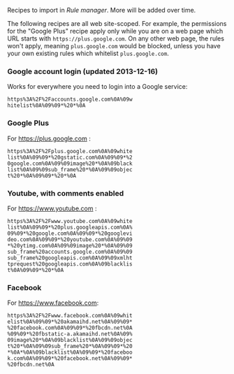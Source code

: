 Recipes to import in *Rule manager*. More will be added over time.

The following recipes are all web site-scoped. For example, the permissions for the "Google Plus" recipe apply only while you are on a web page which URL starts with `https://plus.google.com`. On any other web page, the rules won't apply, meaning `plus.google.com` would be blocked, unless you have your own existing rules which whitelist `plus.google.com`.

### Google account login (updated 2013-12-16)

Works for everywhere you need to login into a Google service:

    https%3A%2F%2Faccounts.google.com%0A%09w
    hitelist%0A%09%09*%20*%0A

### Google Plus

For https://plus.google.com :

    https%3A%2F%2Fplus.google.com%0A%09white
    list%0A%09%09*%20gstatic.com%0A%09%09*%2
    0google.com%0A%09%09image%20*%0A%09black
    list%0A%09%09sub_frame%20*%0A%09%09objec
    t%20*%0A%09%09*%20*%0A

### Youtube, with comments enabled

For https://www.youtube.com :

    https%3A%2F%2Fwww.youtube.com%0A%09white
    list%0A%09%09*%20plus.googleapis.com%0A%
    09%09*%20google.com%0A%09%09*%20googlevi
    deo.com%0A%09%09*%20youtube.com%0A%09%09
    *%20ytimg.com%0A%09%09image%20*%0A%09%09
    sub_frame%20accounts.google.com%0A%09%09
    sub_frame%20googleapis.com%0A%09%09xmlht
    tprequest%20googleapis.com%0A%09blacklis
    t%0A%09%09*%20*%0A

### Facebook

For https://www.facebook.com:

    https%3A%2F%2Fwww.facebook.com%0A%09whit
    elist%0A%09%09*%20akamaihd.net%0A%09%09*
    %20facebook.com%0A%09%09*%20fbcdn.net%0A
    %09%09*%20fbstatic-a.akamaihd.net%0A%09%
    09image%20*%0A%09blacklist%0A%09%09objec
    t%20*%0A%09%09sub_frame%20*%0A%09%09*%20
    *%0A*%0A%09blacklist%0A%09%09*%20faceboo
    k.com%0A%09%09*%20facebook.net%0A%09%09*
    %20fbcdn.net%0A